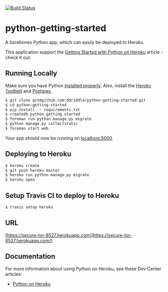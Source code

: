 [![Build
Status](https://travis-ci.org/ddriddle/python-getting-started.svg?branch=master)](https://travis-ci.org/ddriddle/python-getting-started)
# python-getting-started

A barebones Python app, which can easily be deployed to Heroku.

This application support the [Getting Started with Python on Heroku](https://devcenter.heroku.com/articles/getting-started-with-python) article - check it out.

## Running Locally

Make sure you have Python [installed properly](http://install.python-guide.org).  Also, install the [Heroku Toolbelt](https://toolbelt.heroku.com/) and [Postgres](https://devcenter.heroku.com/articles/heroku-postgresql#local-setup).

```sh
$ git clone git@github.com:ddriddle/python-getting-started.git
$ cd python-getting-started
$ pip install -r requirements.txt
$ createdb python_getting_started
$ foreman run python manage.py migrate
$ python manage.py collectstatic
$ foreman start web
```

Your app should now be running on [localhost:5000](http://localhost:5000/).

## Deploying to Heroku

```sh
$ heroku create
$ git push heroku master
$ heroku run python manage.py migrate
$ heroku open
```

## Setup Travis CI to deploy to Heroku

```sh
$ travis setup heroku
```

## URL

[https://secure-tor-8527.herokuapp.com](https://secure-tor-8527.herokuapp.com/)

## Documentation

For more information about using Python on Heroku, see these Dev Center articles:

- [Python on Heroku](https://devcenter.heroku.com/categories/python)
